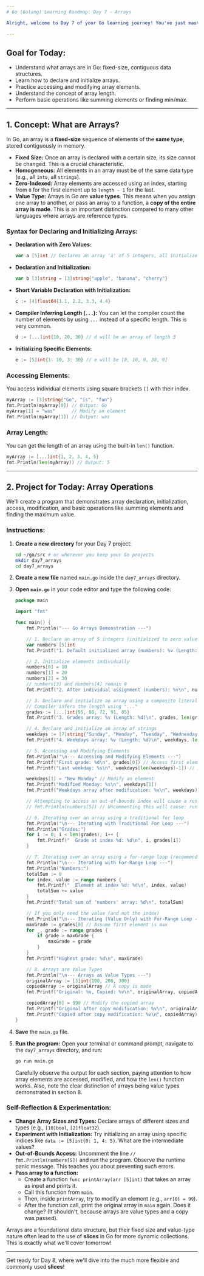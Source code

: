 ```yaml
---
# Go (Golang) Learning Roadmap: Day 7 - Arrays

Alright, welcome to Day 7 of your Go learning journey! You've just mastered organizing your code with **packages and modules**, a significant leap towards building larger applications. Today, we're going to dive into the first of Go's built-in data structures: **Arrays**.

---
```


## Goal for Today:

- Understand what arrays are in Go: fixed-size, contiguous data structures.
- Learn how to declare and initialize arrays.
- Practice accessing and modifying array elements.
- Understand the concept of array length.
- Perform basic operations like summing elements or finding min/max.

---

## 1. Concept: What are Arrays?

In Go, an array is a **fixed-size** sequence of elements of the **same type**, stored contiguously in memory.

- **Fixed Size:** Once an array is declared with a certain size, its size cannot be changed. This is a crucial characteristic.
- **Homogeneous:** All elements in an array must be of the same data type (e.g., all `int`s, all `string`s).
- **Zero-Indexed:** Array elements are accessed using an index, starting from `0` for the first element up to `length - 1` for the last.
- **Value Type:** Arrays in Go are **value types**. This means when you assign one array to another, or pass an array to a function, a **copy of the entire array is made**. This is an important distinction compared to many other languages where arrays are reference types.

### Syntax for Declaring and Initializing Arrays:

- **Declaration with Zero Values:**
  ```go
  var a [5]int // Declares an array 'a' of 5 integers, all initialized to 0 (zero value for int)
  ```
- **Declaration and Initialization:**
  ```go
  var b [3]string = [3]string{"apple", "banana", "cherry"}
  ```
- **Short Variable Declaration with Initialization:**
  ```go
  c := [4]float64{1.1, 2.2, 3.3, 4.4}
  ```
- **Compiler Inferring Length (`...`):** You can let the compiler count the number of elements by using `...` instead of a specific length. This is very common.
  ```go
  d := [...]int{10, 20, 30} // d will be an array of length 3
  ```
- **Initializing Specific Elements:**
  ```go
  e := [5]int{1: 10, 3: 30} // e will be [0, 10, 0, 30, 0]
  ```

### Accessing Elements:

You access individual elements using square brackets `[]` with their index.

```go
myArray := [3]string{"Go", "is", "fun"}
fmt.Println(myArray[0]) // Output: Go
myArray[1] = "was"      // Modify an element
fmt.Println(myArray[1]) // Output: was
```

### Array Length:

You can get the length of an array using the built-in `len()` function.

```go
myArray := [...]int{1, 2, 3, 4, 5}
fmt.Println(len(myArray)) // Output: 5
```

---

## 2. Project for Today: Array Operations

We'll create a program that demonstrates array declaration, initialization, access, modification, and basic operations like summing elements and finding the maximum value.

### Instructions:

1.  **Create a new directory** for your Day 7 project:
    ```bash
    cd ~/go/src # or wherever you keep your Go projects
    mkdir day7_arrays
    cd day7_arrays
    ```
2.  **Create a new file** named `main.go` inside the `day7_arrays` directory.
3.  **Open `main.go`** in your code editor and type the following code:

    ```go
    package main

    import "fmt"

    func main() {
        fmt.Println("--- Go Arrays Demonstration ---")

        // 1. Declare an array of 5 integers (initialized to zero values)
        var numbers [5]int
        fmt.Printf("1. Default initialized array (numbers): %v (Length: %d)\n", numbers, len(numbers))

        // 2. Initialize elements individually
        numbers[0] = 10
        numbers[1] = 20
        numbers[2] = 30
        // numbers[3] and numbers[4] remain 0
        fmt.Printf("2. After individual assignment (numbers): %v\n", numbers)

        // 3. Declare and initialize an array using a composite literal
        // Compiler infers the length using "..."
        grades := [...]int{95, 88, 72, 91, 85}
        fmt.Printf("3. Grades array: %v (Length: %d)\n", grades, len(grades))

        // 4. Declare and initialize an array of strings
        weekdays := [7]string{"Sunday", "Monday", "Tuesday", "Wednesday", "Thursday", "Friday", "Saturday"}
        fmt.Printf("4. Weekdays array: %v (Length: %d)\n", weekdays, len(weekdays))

        // 5. Accessing and Modifying Elements
        fmt.Println("\n--- Accessing and Modifying Elements ---")
        fmt.Printf("First grade: %d\n", grades[0]) // Access first element
        fmt.Printf("Last weekday: %s\n", weekdays[len(weekdays)-1]) // Access last element

        weekdays[1] = "New Monday" // Modify an element
        fmt.Printf("Modified Monday: %s\n", weekdays[1])
        fmt.Printf("Weekdays array after modification: %v\n", weekdays)

        // Attempting to access an out-of-bounds index will cause a runtime panic
        // fmt.Println(numbers[5]) // Uncommenting this will cause: runtime error: index out of range [5] with length 5

        // 6. Iterating over an array using a traditional for loop
        fmt.Println("\n--- Iterating with Traditional For Loop ---")
        fmt.Println("Grades:")
        for i := 0; i < len(grades); i++ {
            fmt.Printf("  Grade at index %d: %d\n", i, grades[i])
        }

        // 7. Iterating over an array using a for-range loop (recommended)
        fmt.Println("\n--- Iterating with For-Range Loop ---")
        fmt.Println("Numbers:")
        totalSum := 0
        for index, value := range numbers {
            fmt.Printf("  Element at index %d: %d\n", index, value)
            totalSum += value
        }
        fmt.Printf("Total sum of 'numbers' array: %d\n", totalSum)

        // If you only need the value (and not the index)
        fmt.Println("\n--- Iterating (Value Only) with For-Range Loop ---")
        maxGrade := grades[0] // Assume first element is max
        for _, grade := range grades {
            if grade > maxGrade {
                maxGrade = grade
            }
        }
        fmt.Printf("Highest grade: %d\n", maxGrade)

        // 8. Arrays are Value Types
        fmt.Println("\n--- Arrays as Value Types ---")
        originalArray := [3]int{100, 200, 300}
        copiedArray := originalArray // A copy is made
        fmt.Printf("Original: %v, Copied: %v\n", originalArray, copiedArray)

        copiedArray[0] = 999 // Modify the copied array
        fmt.Printf("Original after copy modification: %v\n", originalArray) // Original remains unchanged
        fmt.Printf("Copied after copy modification: %v\n", copiedArray)
    }
    ```

4.  **Save** the `main.go` file.
5.  **Run the program:** Open your terminal or command prompt, navigate to the `day7_arrays` directory, and run:
    ```bash
    go run main.go
    ```
    Carefully observe the output for each section, paying attention to how array elements are accessed, modified, and how the `len()` function works. Also, note the clear distinction of arrays being value types demonstrated in section 8.

### Self-Reflection & Experimentation:

- **Change Array Sizes and Types:** Declare arrays of different sizes and types (e.g., `[10]bool`, `[2]float32`).
- **Experiment with Initialization:** Try initializing an array using specific indices like `data := [5]int{0: 1, 4: 5}`. What are the intermediate values?
- **Out-of-Bounds Access:** Uncomment the line `// fmt.Println(numbers[5])` and run the program. Observe the runtime panic message. This teaches you about preventing such errors.
- **Pass array to a function:**
  - Create a function `func printArray(arr [5]int)` that takes an array as input and prints it.
  - Call this function from `main`.
  - Then, inside `printArray`, try to modify an element (e.g., `arr[0] = 99`).
  - After the function call, print the original array in `main` again. Does it change? (It shouldn't, because arrays are value types and a copy was passed).

Arrays are a foundational data structure, but their fixed size and value-type nature often lead to the use of **slices** in Go for more dynamic collections. This is exactly what we'll cover tomorrow!

---

Get ready for Day 8, where we'll dive into the much more flexible and commonly used **slices**!
